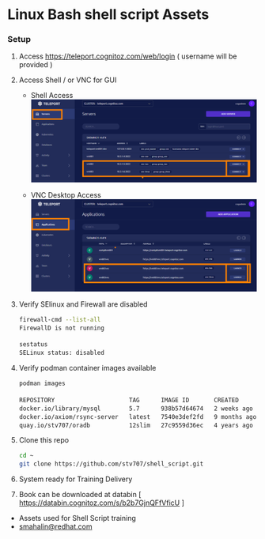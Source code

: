 # Linux Bash shell script Assets

### Setup 

1. Access https://teleport.cognitoz.com/web/login  ( username  will be provided )

2. Access Shell / or VNC for GUI 

   * Shell Access 
   ![picture 1](images/c48b60ac63cc7148a35a7d7486466cf93fef9bfc25983330c625b3a4a8545a6d.png)  


   * VNC Desktop Access
   ![picture 2](images/ff6b555886f6cdd6adf35b7e7066ad8a8b3a459da0fea68e3d469c01527bdd85.png)  


3. Verify SElinux and Firewall are disabled 
    ```sh
    firewall-cmd --list-all 
    FirewallD is not running

    sestatus
    SELinux status: disabled
    ```
4. Verify podman container images available 
    ```sh 
    podman images 

    REPOSITORY                     TAG      IMAGE ID       CREATED        SIZE
    docker.io/library/mysql        5.7      938b57d64674   2 weeks ago    454 MB
    docker.io/axiom/rsync-server   latest   7540e3def2fd   9 months ago   164 MB
    quay.io/stv707/oradb           12slim   27c9559d36ec   4 years ago    2.1 GB
    ```

5. Clone this repo 
   ```sh
   cd ~
   git clone https://github.com/stv707/shell_script.git 

   ```
6. System ready for Training Delivery

7. Book can be downloaded at databin [ https://databin.cognitoz.com/s/b2b7GjnQFfVficU ]


- Assets used for Shell Script training
- smahalin@redhat.com
